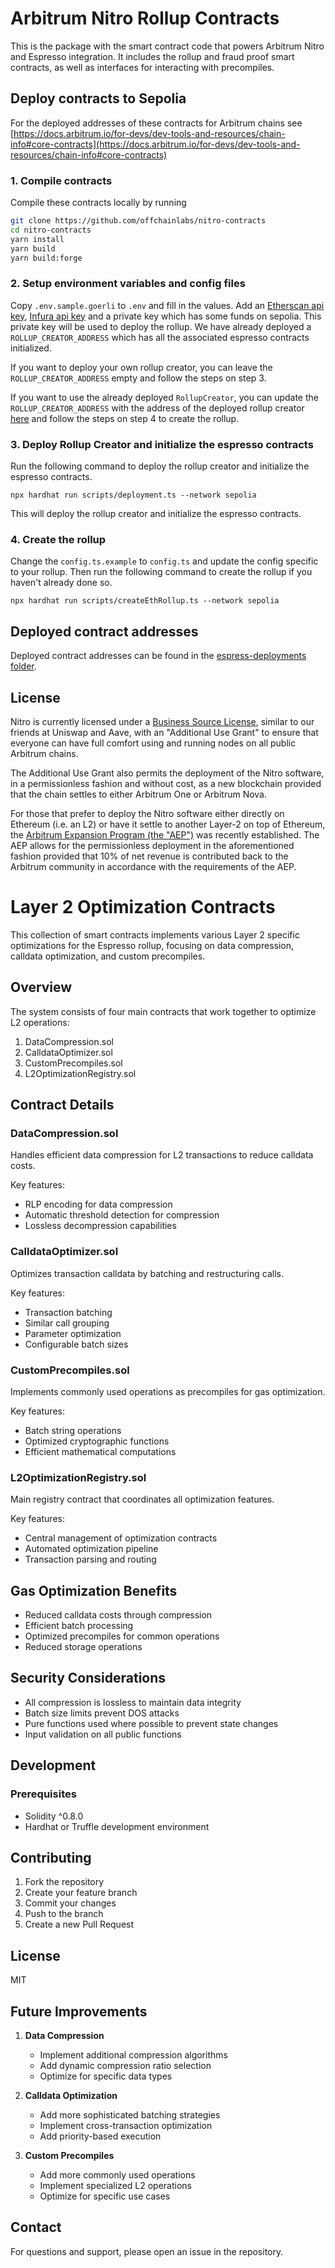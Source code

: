 # Arbitrum Nitro Rollup Contracts

This is the package with the smart contract code that powers Arbitrum Nitro and Espresso integration.
It includes the rollup and fraud proof smart contracts, as well as interfaces for interacting with precompiles.

## Deploy contracts to Sepolia

For the deployed addresses of these contracts for Arbitrum chains see [https://docs.arbitrum.io/for-devs/dev-tools-and-resources/chain-info#core-contracts](https://docs.arbitrum.io/for-devs/dev-tools-and-resources/chain-info#core-contracts)

### 1. Compile contracts

Compile these contracts locally by running

```bash
git clone https://github.com/offchainlabs/nitro-contracts
cd nitro-contracts
yarn install
yarn build
yarn build:forge
```

### 2. Setup environment variables and config files

Copy `.env.sample.goerli` to `.env` and fill in the values. Add an [Etherscan api key](https://docs.etherscan.io/getting-started/viewing-api-usage-statistics), [Infura api key](https://docs.infura.io/dashboard/create-api) and a private key which has some funds on sepolia.
This private key will be used to deploy the rollup. We have already deployed a `ROLLUP_CREATOR_ADDRESS` which has all the associated espresso contracts initialized.

If you want to deploy your own rollup creator, you can leave the `ROLLUP_CREATOR_ADDRESS` empty and follow the steps on step 3.

If you want to use the already deployed `RollupCreator`, you can update the `ROLLUP_CREATOR_ADDRESS` with the address of the deployed rollup creator [here](espresso-deployments/sepolia.json) and follow the steps on step 4 to create the rollup.

### 3. Deploy Rollup Creator and initialize the espresso contracts

Run the following command to deploy the rollup creator and initialize the espresso contracts.

`npx hardhat run scripts/deployment.ts --network sepolia`

This will deploy the rollup creator and initialize the espresso contracts.

### 4. Create the rollup

Change the `config.ts.example` to `config.ts` and update the config specific to your rollup. Then run the following command to create the rollup if you haven't already done so.

`npx hardhat run scripts/createEthRollup.ts --network sepolia`

## Deployed contract addresses

Deployed contract addresses can be found in the [espress-deployments folder](./espresso-deployments/).

## License

Nitro is currently licensed under a [Business Source License](./LICENSE.md), similar to our friends at Uniswap and Aave, with an "Additional Use Grant" to ensure that everyone can have full comfort using and running nodes on all public Arbitrum chains.

The Additional Use Grant also permits the deployment of the Nitro software, in a permissionless fashion and without cost, as a new blockchain provided that the chain settles to either Arbitrum One or Arbitrum Nova.

For those that prefer to deploy the Nitro software either directly on Ethereum (i.e. an L2) or have it settle to another Layer-2 on top of Ethereum, the [Arbitrum Expansion Program (the "AEP")](https://docs.arbitrum.foundation/aep/ArbitrumExpansionProgramTerms.pdf) was recently established. The AEP allows for the permissionless deployment in the aforementioned fashion provided that 10% of net revenue is contributed back to the Arbitrum community in accordance with the requirements of the AEP.


# Layer 2 Optimization Contracts

This collection of smart contracts implements various Layer 2 specific optimizations for the Espresso rollup, focusing on data compression, calldata optimization, and custom precompiles.

## Overview

The system consists of four main contracts that work together to optimize L2 operations:

1. DataCompression.sol
2. CalldataOptimizer.sol
3. CustomPrecompiles.sol
4. L2OptimizationRegistry.sol




## Contract Details

### DataCompression.sol

Handles efficient data compression for L2 transactions to reduce calldata costs.

Key features:
- RLP encoding for data compression
- Automatic threshold detection for compression
- Lossless decompression capabilities


### CalldataOptimizer.sol

Optimizes transaction calldata by batching and restructuring calls.

Key features:
- Transaction batching
- Similar call grouping
- Parameter optimization
- Configurable batch sizes


### CustomPrecompiles.sol

Implements commonly used operations as precompiles for gas optimization.

Key features:
- Batch string operations
- Optimized cryptographic functions
- Efficient mathematical computations


### L2OptimizationRegistry.sol

Main registry contract that coordinates all optimization features.

Key features:
- Central management of optimization contracts
- Automated optimization pipeline
- Transaction parsing and routing


## Gas Optimization Benefits

- Reduced calldata costs through compression
- Efficient batch processing
- Optimized precompiles for common operations
- Reduced storage operations

## Security Considerations

- All compression is lossless to maintain data integrity
- Batch size limits prevent DOS attacks
- Pure functions used where possible to prevent state changes
- Input validation on all public functions

## Development

### Prerequisites
- Solidity ^0.8.0
- Hardhat or Truffle development environment




## Contributing

1. Fork the repository
2. Create your feature branch
3. Commit your changes
4. Push to the branch
5. Create a new Pull Request

## License

MIT

## Future Improvements

1. **Data Compression**
   - Implement additional compression algorithms
   - Add dynamic compression ratio selection
   - Optimize for specific data types

2. **Calldata Optimization**
   - Add more sophisticated batching strategies
   - Implement cross-transaction optimization
   - Add priority-based execution

3. **Custom Precompiles**
   - Add more commonly used operations
   - Implement specialized L2 operations
   - Optimize for specific use cases

## Contact

For questions and support, please open an issue in the repository.
